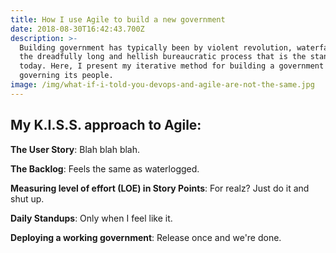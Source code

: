```yaml
---
title: How I use Agile to build a new government
date: 2018-08-30T16:42:43.700Z
description: >-
  Building government has typically been by violent revolution, waterfall, or
  the dreadfully long and hellish bureaucratic process that is the standard
  today. Here, I present my iterative method for building a government and
  governing its people.
image: /img/what-if-i-told-you-devops-and-agile-are-not-the-same.jpg
---
```

## My K.I.S.S. approach to Agile:

**The User Story**: Blah blah blah.

**The Backlog**: Feels the same as waterlogged.

**Measuring level of effort (LOE) in Story Points**: For realz? Just do it and shut up.

**Daily Standups**: Only when I feel like it.

**Deploying a working government**: Release once and we're done.
